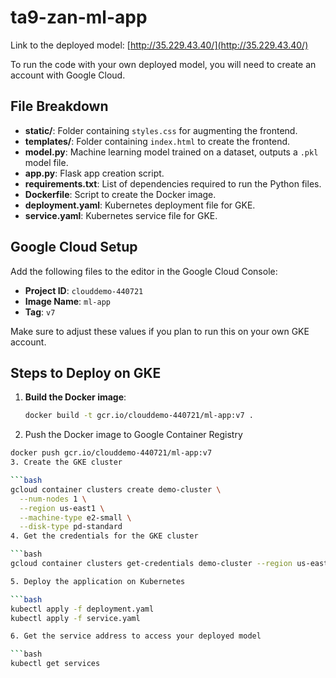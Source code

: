 # ta9-zan-ml-app

Link to the deployed model: [http://35.229.43.40/](http://35.229.43.40/)

To run the code with your own deployed model, you will need to create an account with Google Cloud.

## File Breakdown

- **static/**: Folder containing `styles.css` for augmenting the frontend.
- **templates/**: Folder containing `index.html` to create the frontend.
- **model.py**: Machine learning model trained on a dataset, outputs a `.pkl` model file.
- **app.py**: Flask app creation script.
- **requirements.txt**: List of dependencies required to run the Python files.
- **Dockerfile**: Script to create the Docker image.
- **deployment.yaml**: Kubernetes deployment file for GKE.
- **service.yaml**: Kubernetes service file for GKE.

## Google Cloud Setup

Add the following files to the editor in the Google Cloud Console:

- **Project ID**: `clouddemo-440721`
- **Image Name**: `ml-app`
- **Tag**: `v7`

Make sure to adjust these values if you plan to run this on your own GKE account.

## Steps to Deploy on GKE

1. **Build the Docker image**:
   ```bash
   docker build -t gcr.io/clouddemo-440721/ml-app:v7 .
2. Push the Docker image to Google Container Registry

  ```bash
  docker push gcr.io/clouddemo-440721/ml-app:v7
3. Create the GKE cluster

  ```bash
  gcloud container clusters create demo-cluster \
    --num-nodes 1 \
    --region us-east1 \
    --machine-type e2-small \
    --disk-type pd-standard
4. Get the credentials for the GKE cluster

  ```bash
  gcloud container clusters get-credentials demo-cluster --region us-east1

5. Deploy the application on Kubernetes

  ```bash
  kubectl apply -f deployment.yaml
  kubectl apply -f service.yaml

6. Get the service address to access your deployed model

  ```bash
  kubectl get services
